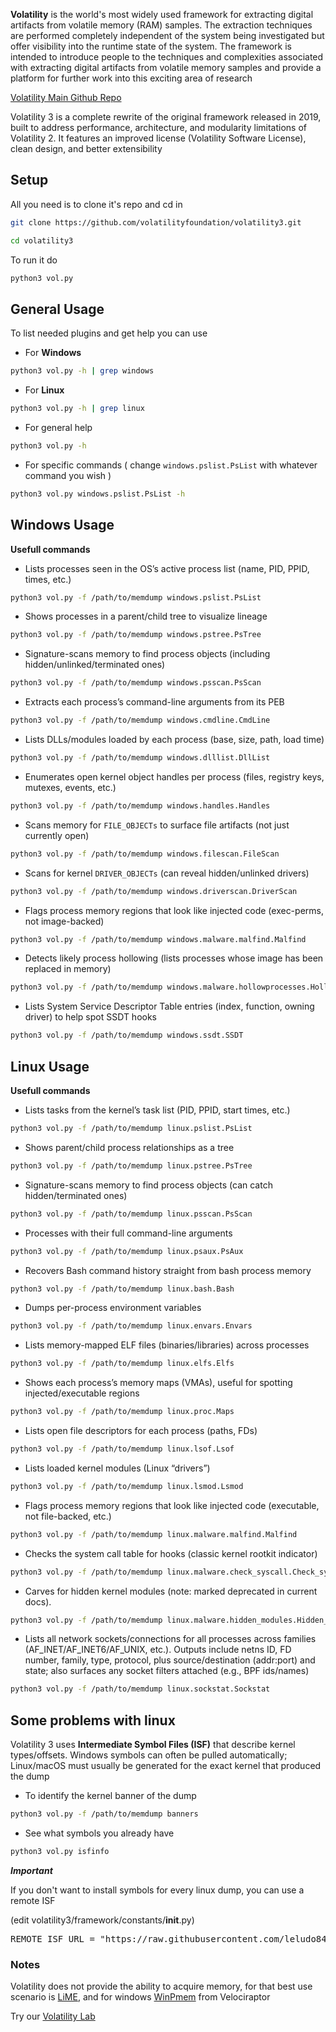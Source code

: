 **Volatility** is the world's most widely used framework for extracting digital artifacts from volatile memory (RAM) samples. The extraction techniques are performed completely independent of the system being investigated but offer visibility into the runtime state of the system. The framework is intended to introduce people to the techniques and complexities associated with extracting digital artifacts from volatile memory samples and provide a platform for further work into this exciting area of research

[Volatility Main Github Repo](https://github.com/volatilityfoundation/volatility3)

Volatility 3 is a complete rewrite of the original framework released in 2019, built to address performance, architecture, and modularity limitations of Volatility 2. It features an improved license (Volatility Software License), clean design, and better extensibility

## Setup

All you need is to clone it's repo and cd in
```bash
git clone https://github.com/volatilityfoundation/volatility3.git 
```
```bash
cd volatility3
```

To run it do
```bash
python3 vol.py
```

## General Usage

To list needed plugins and get help you can use

- For **Windows**
```bash
python3 vol.py -h | grep windows
```

- For **Linux**
```bash
python3 vol.py -h | grep linux
```

- For general help
```bash
python3 vol.py -h
```

- For specific commands ( change ``windows.pslist.PsList`` with whatever command you wish )
```bash
python3 vol.py windows.pslist.PsList -h
```

## Windows Usage
**Usefull commands**

- Lists processes seen in the OS’s active process list (name, PID, PPID, times, etc.)
```bash
python3 vol.py -f /path/to/memdump windows.pslist.PsList
```

- Shows processes in a parent/child tree to visualize lineage
```bash
python3 vol.py -f /path/to/memdump windows.pstree.PsTree
```

- Signature-scans memory to find process objects (including hidden/unlinked/terminated ones)
```bash
python3 vol.py -f /path/to/memdump windows.psscan.PsScan
```

- Extracts each process’s command-line arguments from its PEB
```bash
python3 vol.py -f /path/to/memdump windows.cmdline.CmdLine
```

- Lists DLLs/modules loaded by each process (base, size, path, load time)
```bash
python3 vol.py -f /path/to/memdump windows.dlllist.DllList
```

- Enumerates open kernel object handles per process (files, registry keys, mutexes, events, etc.)
```bash
python3 vol.py -f /path/to/memdump windows.handles.Handles
```

- Scans memory for ``FILE_OBJECTs`` to surface file artifacts (not just currently open)
```bash
python3 vol.py -f /path/to/memdump windows.filescan.FileScan
```

- Scans for kernel ``DRIVER_OBJECTs`` (can reveal hidden/unlinked drivers)
```bash
python3 vol.py -f /path/to/memdump windows.driverscan.DriverScan
```

- Flags process memory regions that look like injected code (exec-perms, not image-backed)
```bash
python3 vol.py -f /path/to/memdump windows.malware.malfind.Malfind
```

- Detects likely process hollowing (lists processes whose image has been replaced in memory)
```bash
python3 vol.py -f /path/to/memdump windows.malware.hollowprocesses.HollowProcesses
```

- Lists System Service Descriptor Table entries (index, function, owning driver) to help spot SSDT hooks
```bash
python3 vol.py -f /path/to/memdump windows.ssdt.SSDT
```

## Linux Usage
**Usefull commands**

- Lists tasks from the kernel’s task list (PID, PPID, start times, etc.)
```bash
python3 vol.py -f /path/to/memdump linux.pslist.PsList
```

- Shows parent/child process relationships as a tree
```bash
python3 vol.py -f /path/to/memdump linux.pstree.PsTree
```

- Signature-scans memory to find process objects (can catch hidden/terminated ones)
```bash
python3 vol.py -f /path/to/memdump linux.psscan.PsScan
```

- Processes with their full command-line arguments
```bash
python3 vol.py -f /path/to/memdump linux.psaux.PsAux
```

- Recovers Bash command history straight from bash process memory
```bash
python3 vol.py -f /path/to/memdump linux.bash.Bash
```

- Dumps per-process environment variables
```bash
python3 vol.py -f /path/to/memdump linux.envars.Envars
```

- Lists memory-mapped ELF files (binaries/libraries) across processes
```bash
python3 vol.py -f /path/to/memdump linux.elfs.Elfs
```

- Shows each process’s memory maps (VMAs), useful for spotting injected/executable regions
```bash
python3 vol.py -f /path/to/memdump linux.proc.Maps
```

- Lists open file descriptors for each process (paths, FDs)
```bash
python3 vol.py -f /path/to/memdump linux.lsof.Lsof
```

- Lists loaded kernel modules (Linux “drivers”)
```bash
python3 vol.py -f /path/to/memdump linux.lsmod.Lsmod
```

- Flags process memory regions that look like injected code (executable, not file-backed, etc.)
```bash
python3 vol.py -f /path/to/memdump linux.malware.malfind.Malfind
```

- Checks the system call table for hooks (classic kernel rootkit indicator)
```bash
python3 vol.py -f /path/to/memdump linux.malware.check_syscall.Check_syscall
```

- Carves for hidden kernel modules (note: marked deprecated in current docs).
```bash
python3 vol.py -f /path/to/memdump linux.malware.hidden_modules.Hidden_modules
```

- Lists all network sockets/connections for all processes across families (AF_INET/AF_INET6/AF_UNIX, etc.). Outputs include netns ID, FD number, family, type, protocol, plus source/destination (addr:port) and state; also surfaces any socket filters attached (e.g., BPF ids/names)
```bash
python3 vol.py -f /path/to/memdump linux.sockstat.Sockstat
```

## Some problems with linux
Volatility 3 uses **Intermediate Symbol Files (ISF)** that describe kernel types/offsets. Windows symbols can often be pulled automatically; Linux/macOS must usually be generated for the exact kernel that produced the dump

- To identify the kernel banner of the dump
```bash
python3 vol.py -f /path/to/memdump banners
```

- See what symbols you already have
```bash
python3 vol.py isfinfo
```

***Important***

If you don't want to install symbols for every linux dump, you can use a remote ISF

(edit volatility3/framework/constants/__init__.py)
<pre>REMOTE_ISF_URL = "https://raw.githubusercontent.com/leludo84/vol3-linux-profiles/main/banners-isf.json"</pre>

### Notes
Volatility does not provide the ability to acquire memory, for that best use scenario is [LiME](https://github.com/504ensicsLabs/LiME), and for windows [WinPmem](https://github.com/Velocidex/WinPmem) from Velociraptor

Try our [Volatility Lab](/courseFiles/Section_09-forensicsFundamentals/volatilityLab.md)
